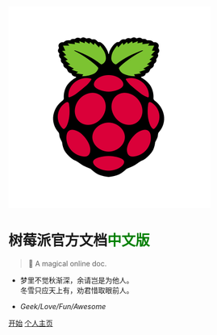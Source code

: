 ![cover](../images/logo1.svg)

# 树莓派官方文档<font color="green">中文版</font>

> 🍭 A magical online doc.

* 梦里不觉秋渐深，余请岂是为他人。<br>冬雪只应天上有，劝君惜取眼前人。

- *Geek/Love/Fun/Awesome*

[开始](/home.md)
[个人主页](https://white-album.top/)
